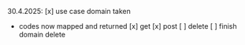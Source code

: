 30.4.2025:
[x] use case domain taken
- codes now mapped and returned
    [x] get
    [x] post
    [ ] delete
[ ] finish domain delete